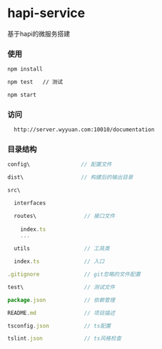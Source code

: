 # hapi-service
基于hapi的微服务搭建

### 使用

```bash
npm install

npm test   // 测试

npm start


```

### 访问

```bash
  http://server.wyyuan.com:10010/documentation
```

### 目录结构
```js
config\                // 配置文件

dist\                  // 构建后的输出目录

src\

  interfaces

  routes\               // 接口文件
    
    index.ts
    ...

  utils	                // 工具类

  index.ts              // 入口

.gitignore              // git忽略的文件配置

test\                   // 测试文件

package.json            // 依赖管理

README.md               // 项目描述

tsconfig.json           // ts配置

tslint.json             // ts风格检查

```

